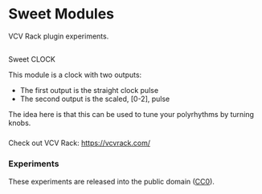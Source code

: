 
# Sweet Modules
VCV Rack plugin experiments.
##
Sweet CLOCK

This module is a clock with two outputs:
* The first output is the straight clock pulse
* The second output is the scaled, [0-2], pulse

The idea here is that this can be used to tune your polyrhythms by turning knobs.

###
Check out VCV Rack: https://vcvrack.com/

### Experiments

These experiments are released into the public domain ([CC0](https://creativecommons.org/publicdomain/zero/1.0/)).
